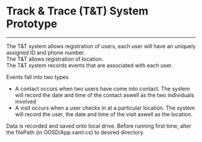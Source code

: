 # Track & Trace (T&T) System Prototype #
- - - -
The T&T system allows registration of users, each user will have an uniquely assigned ID and phone number.
<br />
The T&T allows registration of location.
<br />
The T&T system records events that are associated with each user.

Events fall into two types
* A contact occurs when two users have come into contact. The system will record the date and time of the contact aswell as the two individuals involved
* A visit occurs when a user checks in at a particular location. The system will record the user, the date and time of the visit aswell as the location.

Data is recorded and saved onto local drive. Before running first time, alter the filePath (in OOSD/App.xaml.cs) to desired directory.
